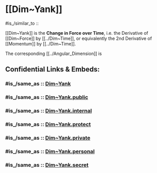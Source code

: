 
# [[Dim~Yank]] 

#is_/similar_to :: 

[[Dim~Yank]] is the **Change in Force over Time**, 
i.e. the Derivative of [[Dim~Force]] by [[../Dim~Time]], 
or equivalently the 2nd Derivative of [[Momentum]] by [[../Dim~Time]]. 

The corresponding [[../Angular_Dimension]] is 


## Confidential Links & Embeds: 

### #is_/same_as :: [Dim~Yank](/_Standards/Dimension/Linear_Dimension/Dim~Yank.md) 

### #is_/same_as :: [Dim~Yank.public](/_public/Dimension/Linear_Dimension/Dim~Yank.public.md) 

### #is_/same_as :: [Dim~Yank.internal](/_internal/Dimension/Linear_Dimension/Dim~Yank.internal.md) 

### #is_/same_as :: [Dim~Yank.protect](/_protect/Dimension/Linear_Dimension/Dim~Yank.protect.md) 

### #is_/same_as :: [Dim~Yank.private](/_private/Dimension/Linear_Dimension/Dim~Yank.private.md) 

### #is_/same_as :: [Dim~Yank.personal](/_personal/Dimension/Linear_Dimension/Dim~Yank.personal.md) 

### #is_/same_as :: [Dim~Yank.secret](/_secret/Dimension/Linear_Dimension/Dim~Yank.secret.md)

